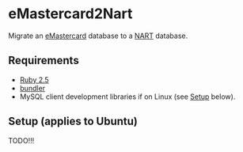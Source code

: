 # eMastercard2Nart

Migrate an [eMastercard](https://github.com/HISMalawi/E-MasterCard-BackEnd) database
to a [NART](https://github.com/HISMalawi/BHT-Core-Apps-ART) database.

## Requirements

- [Ruby 2.5](https://ruby-lang.org)
- [bundler](https://bundler.io)
- MySQL client development libraries if on Linux (see [Setup](#setup) below).

## Setup (applies to Ubuntu)

TODO!!!